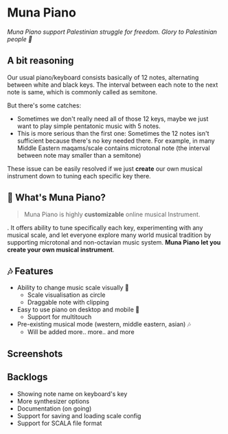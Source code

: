 # Muna Piano 
*Muna Piano support Palestinian struggle for freedom. Glory to Palestinian people 🍉*

## A bit reasoning
Our usual piano/keyboard consists basically of 12 notes, alternating between white and black keys. The interval between each note to the next note is same, which is commonly called as semitone. 

But there's some catches:
- Sometimes we don't really need all of those 12 keys, maybe we just want to play simple pentatonic music with 5 notes. 
- This is more serious than the first one: Sometimes the 12 notes isn't sufficient because there's no key needed there. For example, in many Middle Eastern maqams/scale contains microtonal note (the interval between note may smaller than a semitone)

These issue can be easily resolved if we just **create** our own musical instrument down to tuning each specific key there.
## 🎹 What's Muna Piano? 
> Muna Piano is highly **customizable** online musical Instrument.

. It offers ability to tune specifically each key, experimenting with any musical scale, and let everyone explore many world musical tradition by supporting microtonal and non-octavian music system. **Muna Piano let you create your own musical instrument**.

## 🎶 Features 
- Ability to change music scale visually 👀
    - Scale visualisation as circle
    - Draggable note with clipping
- Easy to use piano on desktop and mobile 📱
    - Support for multitouch
- Pre-existing musical mode (western, middle eastern, asian) 🎶
    - Will be added more.. more.. and more

## Screenshots

## Backlogs
- Showing note name on keyboard's key
- More synthesizer options
- Documentation (on going)
- Support for saving and loading scale config
- Support for SCALA file format